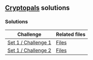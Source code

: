 ## [Cryptopals](http://cryptopals.com/) solutions

### Solutions

| Challenge | Related files |
| --- | --- |
| [Set 1 / Challenge 1](http://cryptopals.com/sets/1/challenges/1)  | [Files](./set1/challenge1) |
| [Set 1 / Challenge 2](http://cryptopals.com/sets/1/challenges/2) | [Files](./set1/challenge2) |
